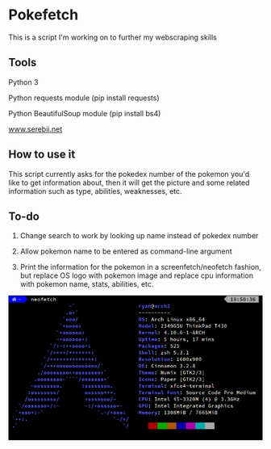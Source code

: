 # Pokefetch
This is a script I'm working on to further my webscraping skills
## Tools
Python 3

Python requests module (pip install requests)

Python BeautifulSoup module (pip install bs4)

www.serebii.net
## How to use it
This script currently asks for the pokedex number of the pokemon you'd like
to get information about, then it will get the picture and some related
information such as type, abilities, weaknesses, etc.

## To-do
1) Change search to work by looking up name instead of pokedex number

2) Allow pokemon name to be entered as command-line argument

3) Print the information for the pokemon in a screenfetch/neofetch fashion, but replace OS logo with pokemon image and replace cpu information with pokemon name, stats, abilities, etc.

![Alt text](imgs/neofetch.png?raw=true "Title")
